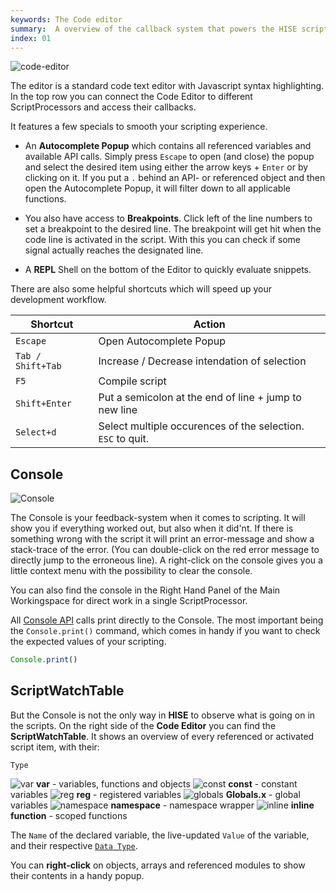```yaml
---
keywords: The Code editor
summary:  A overview of the callback system that powers the HISE scripting engine
index: 01
---
```


![code-editor](images/scripting/code-editor.png)

The editor is a standard code text editor with Javascript syntax highlighting. In the top row you can connect the Code Editor to different ScriptProcessors and access their callbacks.

It features a few specials to smooth your scripting experience.  

* An **Autocomplete Popup** which contains all referenced variables and available API calls. Simply press `Escape` to open (and close) the popup and select the desired item using either the arrow keys + `Enter` or by clicking on it. If you put a `.` behind an API- or referenced object and then open the Autocomplete Popup, it will filter down to all applicable functions.

* You also have access to **Breakpoints**. Click left of the line numbers to set a breakpoint to the desired line. The breakpoint will get hit when the code line is activated in the script. With this you can check if some signal actually reaches the designated line. 

* A **REPL** Shell on the bottom of the Editor to quickly evaluate snippets. 

There are also some helpful shortcuts which will speed up your development workflow.

| Shortcut | Action |
| -------- | ------ |
| `Escape` | Open Autocomplete Popup |
| `Tab / Shift+Tab` | Increase / Decrease intendation of selection |
| `F5` | Compile script |
| `Shift+Enter` | Put a semicolon at the end of line + jump to new line |
| `Select+d` | Select multiple occurences of the selection. `ESC` to quit. |  

## Console

![Console](images/scripting/console.png)

The Console is your feedback-system when it comes to scripting. It will show you if everything worked out, but also when it did'nt. If there is something wrong with the script it will print an error-message and show a stack-trace of the error. (You can double-click on the red error message to directly jump to the erroneous line). A right-click on the console gives you a little context menu with the possibility to clear the console.

You can also find the console in the Right Hand Panel of the Main Workingspace for direct work in a single ScriptProcessor.

All [Console API](#The-Console-Object) calls print directly to the Console. The most important being the `Console.print()` command, which comes in handy if you want to check the expected values of your scripting. 

```javascript
Console.print()
```

## ScriptWatchTable

But the Console is not the only way in **HISE** to observe what is going on in the scripts. On the right side of the **Code Editor** you can find the **ScriptWatchTable**. It shows an overview of every referenced or activated script item, with their:

`Type` 

![var](images/scripting/var.png) **var** - variables, functions and objects
![const](images/scripting/const.png) **const** - constant variables
![reg](images/scripting/reg.png) **reg** - registered variables 
![globals](images/scripting/globals.png) **Globals.x** - global variables
![namespace](images/scripting/namespace.png) **namespace** - namespace wrapper 
![inline](images/scripting/inline.png) **inline function** - scoped functions 


The `Name` of the declared variable,
the live-updated `Value` of the variable, 
and their respective [`Data Type`](scripting.html#Data-Types).

You can **right-click** on objects, arrays and referenced modules to show their contents in a handy popup.  

